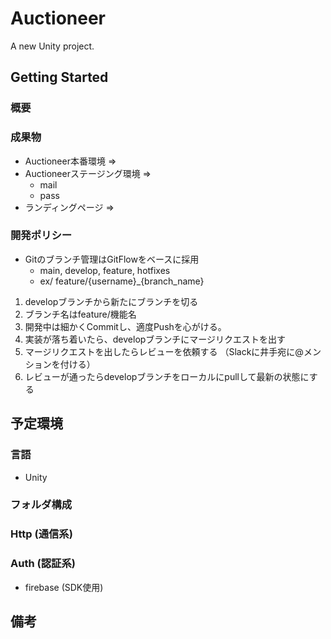 # Auctioneer

A new Unity project.

## Getting Started


### 概要


### 成果物
* Auctioneer本番環境 => 
* Auctioneerステージング環境 => 
    * mail
    * pass
* ランディングページ => 

### 開発ポリシー
* Gitのブランチ管理はGitFlowをベースに採用 
    - main, develop, feature, hotfixes
    - ex/ feature/{username}_{branch_name}
1. developブランチから新たにブランチを切る 
2. ブランチ名はfeature/機能名
3. 開発中は細かくCommitし、適度Pushを心がける。 
4. 実装が落ち着いたら、developブランチにマージリクエストを出す 
5. マージリクエストを出したらレビューを依頼する （Slackに井手宛に@メンションを付ける）
6. レビューが通ったらdevelopブランチをローカルにpullして最新の状態にする 


## 予定環境

### **言語**

- Unity

### フォルダ構成


### H**ttp (通信系)**


### A**uth (認証系)**

- firebase (SDK使用)
    
## 備考


